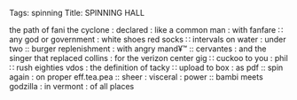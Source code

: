 Tags: spinning
Title: SPINNING HALL
  
the path of fani the cyclone : declared : like a common man : with fanfare ∷ any god or government : white shoes red socks ∷ intervals on water : under two :: burger replenishment : with angry mand¥™ :: cervantes : and the singer that replaced collins : for the verizon center gig ∷ cuckoo to you : phil ∷ rush eighties vdos : the definition of tacky ∷ upload to box : as pdf :: spin again : on proper eff.tea.pea :: sheer : visceral : power :: bambi meets godzilla : in vermont : of all places